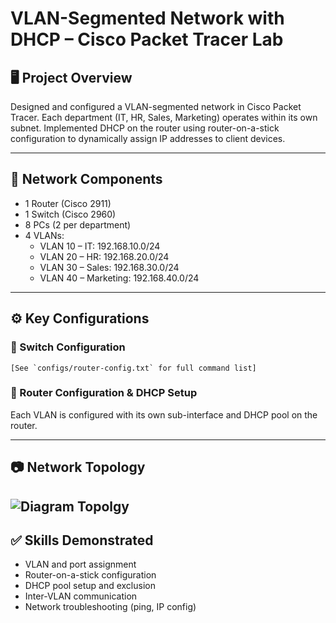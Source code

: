 # VLAN-Segmented Network with DHCP – Cisco Packet Tracer Lab

## 🖥️ Project Overview
Designed and configured a VLAN-segmented network in Cisco Packet Tracer. Each department (IT, HR, Sales, Marketing) operates within its own subnet. Implemented DHCP on the router using router-on-a-stick configuration to dynamically assign IP addresses to client devices.

---

## 🧱 Network Components
- 1 Router (Cisco 2911)
- 1 Switch (Cisco 2960)
- 8 PCs (2 per department)
- 4 VLANs:
  - VLAN 10 – IT: 192.168.10.0/24
  - VLAN 20 – HR: 192.168.20.0/24
  - VLAN 30 – Sales: 192.168.30.0/24
  - VLAN 40 – Marketing: 192.168.40.0/24

---

## ⚙️ Key Configurations

### 🔸 Switch Configuration
```
[See `configs/router-config.txt` for full command list]
```

### 🔸 Router Configuration & DHCP Setup
Each VLAN is configured with its own sub-interface and DHCP pool on the router.

---

## 📷 Network Topology

![Diagram Topolgy](./screenshots/diagramstopolgy.png)
---

## ✅ Skills Demonstrated
- VLAN and port assignment
- Router-on-a-stick configuration
- DHCP pool setup and exclusion
- Inter-VLAN communication
- Network troubleshooting (ping, IP config)


